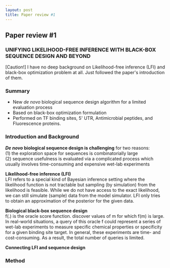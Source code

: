 ```yaml
---
layout: post
title: Paper review #1
---
```


## Paper review #1
### UNIFYING LIKELIHOOD-FREE INFERENCE WITH BLACK-BOX SEQUENCE DESIGN AND BEYOND

[Caution!] I have no deep background on Likelihood-free inference (LFI) and black-box optimization problem at all. Just followed the paper's introduction of them.

### Summary
- New *de novo* biological sequence design algorithm for a limited evaluation process
- Based on black-box optimization formulation
- Performed on TF binding sites, 5' UTR, Antimicrobial peptides, and Fluorescence proteins.
### Introduction and Background
<b>*De novo* biological sequence design is challenging</b> for two reasons: \
(1) the exploration space for sequences is combinatorially large \
(2) sequence usefulness is evaluated via a complicated process which usually involves time-consuming and expensive wet-lab experiments

<b>Likelihood-free inference (LFI)</b> \
LFI refers to a special kind of Bayesian inference setting where the likelihood function is not tractable but sampling (by simulation) from the likelihood is feasible.
While we do not have access to the exact likelihood, we can still simulate (sample) data  from the model simulator. LFI only tries to obtain an approximation of the posterior for the given data.

<b>Biological black-box sequence design</b> \
f(.) is the oracle score function. discover values of m for which f(m) is large. \
In real-world situations, a query of this oracle f could represent a series of wet-lab experiments to measure specific chemical properties or specificity for a given binding site target. In general, these experiments are time- and cost-consuming. As a result, the total number of queries is limited.

<b> Connecting LFI and sequence design </b>


### Method